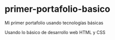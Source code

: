 # primer-portafolio-basico
Mi primer portafolio usando tecnologías básicas 

Usando lo básico de desarrollo web HTML y CSS
